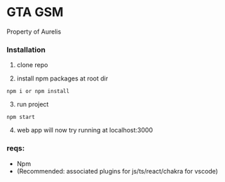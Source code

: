 # GTA GSM

Property of Aurelis

### Installation

1. clone repo

2. install npm packages at root dir

```
npm i or npm install
```

3. run project

```
npm start
```

4. web app will now try running at localhost:3000

### reqs:

- Npm
- (Recommended: associated plugins for js/ts/react/chakra for vscode)
